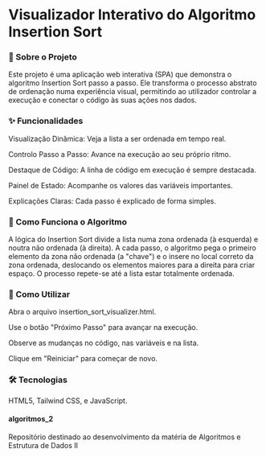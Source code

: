 # Visualizador Interativo do Algoritmo Insertion Sort
### 📖 Sobre o Projeto
Este projeto é uma aplicação web interativa (SPA) que demonstra o algoritmo Insertion Sort passo a passo. Ele transforma o processo abstrato de ordenação numa experiência visual, permitindo ao utilizador controlar a execução e conectar o código às suas ações nos dados.

### ✨ Funcionalidades
Visualização Dinâmica: Veja a lista a ser ordenada em tempo real.

Controlo Passo a Passo: Avance na execução ao seu próprio ritmo.

Destaque de Código: A linha de código em execução é sempre destacada.

Painel de Estado: Acompanhe os valores das variáveis importantes.

Explicações Claras: Cada passo é explicado de forma simples.


### 🧠 Como Funciona o Algoritmo
A lógica do Insertion Sort divide a lista numa zona ordenada (à esquerda) e noutra não ordenada (à direita). A cada passo, o algoritmo pega o primeiro elemento da zona não ordenada (a "chave") e o insere no local correto da zona ordenada, deslocando os elementos maiores para a direita para criar espaço. O processo repete-se até a lista estar totalmente ordenada.

### 🚀 Como Utilizar
Abra o arquivo insertion_sort_visualizer.html.

Use o botão "Próximo Passo" para avançar na execução.

Observe as mudanças no código, nas variáveis e na lista.

Clique em "Reiniciar" para começar de novo.

### 🛠️ Tecnologias
HTML5, Tailwind CSS, e JavaScript.

#### algoritmos_2
Repositório destinado ao desenvolvimento da matéria de Algoritmos e Estrutura de Dados II